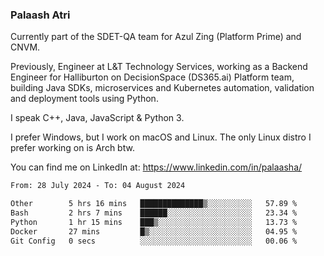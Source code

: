 ### Palaash Atri

Currently part of the SDET-QA team for Azul Zing (Platform Prime) and CNVM. 

Previously, Engineer at L&T Technology Services, working as a Backend Engineer for Halliburton on DecisionSpace (DS365.ai) Platform team, building Java SDKs, microservices and Kubernetes automation, validation and deployment tools using Python.

I speak C++, Java, JavaScript & Python 3.

I prefer Windows, but I work on macOS and Linux. The only Linux distro I prefer working on is Arch btw.

You can find me on LinkedIn at: https://www.linkedin.com/in/palaasha/

<!--START_SECTION:waka-->

```txt
From: 28 July 2024 - To: 04 August 2024

Other        5 hrs 16 mins   ██████████████▒░░░░░░░░░░   57.89 %
Bash         2 hrs 7 mins    ██████░░░░░░░░░░░░░░░░░░░   23.34 %
Python       1 hr 15 mins    ███▒░░░░░░░░░░░░░░░░░░░░░   13.73 %
Docker       27 mins         █▒░░░░░░░░░░░░░░░░░░░░░░░   04.95 %
Git Config   0 secs          ░░░░░░░░░░░░░░░░░░░░░░░░░   00.06 %
```

<!--END_SECTION:waka-->
